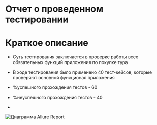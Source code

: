 # Отчет о проведенном тестировании
# Краткое описание
* Суть тестирования заключается в проверке работы всех обязательных функций приложения по покупке тура

* В ходе тестирования было применено 40 тест-кейсов, которые проверяют основной функционал приложения

* %успешного прохождения тестов - 60
* %неуспешного прохождения тестов - 40
* 
![Диаграмма Allure Report](https://user-images.githubusercontent.com/76905867/128316807-6bbaa86d-0b8d-475c-9eff-9dbcb11995a1.png)

